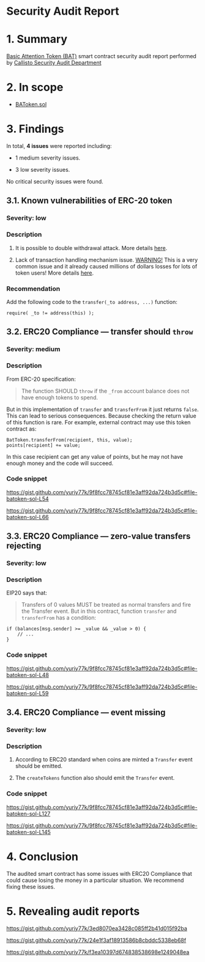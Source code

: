 # Security Audit Report

# 1. Summary

[Basic Attention Token (BAT)](https://etherscan.io/address/0x0d8775f648430679a709e98d2b0cb6250d2887ef#code) smart contract security audit report performed by [Callisto Security Audit Department](https://github.com/EthereumCommonwealth/Auditing)

# 2. In scope

- [BAToken.sol](https://gist.github.com/yuriy77k/9f8fcc78745cf81e3aff92da724b3d5c#file-batoken-sol)

# 3. Findings

In total, **4 issues** were reported including:

- 1 medium severity issues.

- 3 low severity issues.

No critical security issues were found.

## 3.1. Known vulnerabilities of ERC-20 token

### Severity: low

### Description

1. It is possible to double withdrawal attack. More details [here](https://docs.google.com/document/d/1YLPtQxZu1UAvO9cZ1O2RPXBbT0mooh4DYKjA_jp-RLM/edit).

2. Lack of transaction handling mechanism issue. [WARNING!](https://gist.github.com/Dexaran/ddb3e89fe64bf2e06ed15fbd5679bd20)  This is a very common issue and it already caused millions of dollars losses for lots of token users! More details [here](https://docs.google.com/document/d/1Feh5sP6oQL1-1NHi-X1dbgT3ch2WdhbXRevDN681Jv4/edit).

### Recommendation

Add the following code to the `transfer(_to address, ...)` function:

```
require( _to != address(this) );

```

## 3.2. ERC20 Compliance — transfer should `throw`

### Severity: medium

### Description


From ERC-20 specification:
> The function SHOULD `throw` if the `_from` account balance does not have enough tokens to spend.

But in this implementation of `transfer` and `transferFrom` it just returns `false`. This can lead to serious consequences. Because checking the return value of this function is rare.
For example, external contract may use this token contract as:
```solidity
BatToken.transferFrom(recipient, this, value);
points[recipient] += value;
```
In this case recipient can get any value of points, but he may not have enough money and the code will succeed.

### Code snippet

https://gist.github.com/yuriy77k/9f8fcc78745cf81e3aff92da724b3d5c#file-batoken-sol-L54

https://gist.github.com/yuriy77k/9f8fcc78745cf81e3aff92da724b3d5c#file-batoken-sol-L66

## 3.3. ERC20 Compliance — zero-value transfers rejecting

### Severity: low

### Description

EIP20 says that:
> Transfers of 0 values MUST be treated as normal transfers and fire the Transfer event.
But in this contract, function `transfer` and `transferFrom` has a condition:
```solidity
if (balances[msg.sender] >= _value && _value > 0) {
    // ...
}
```

### Code snippet

https://gist.github.com/yuriy77k/9f8fcc78745cf81e3aff92da724b3d5c#file-batoken-sol-L48

https://gist.github.com/yuriy77k/9f8fcc78745cf81e3aff92da724b3d5c#file-batoken-sol-L59

## 3.4. ERC20 Compliance — event missing

### Severity: low

### Description

1. According to ERC20 standard when coins are minted a `Transfer` event should be emitted.

2. The `createTokens` function also should emit the `Transfer` event.

### Code snippet

https://gist.github.com/yuriy77k/9f8fcc78745cf81e3aff92da724b3d5c#file-batoken-sol-L127

https://gist.github.com/yuriy77k/9f8fcc78745cf81e3aff92da724b3d5c#file-batoken-sol-L145


# 4. Conclusion

The audited smart contract has some issues with ERC20 Compliance that could cause losing the money in a particular situation. We recommend fixing these issues.

# 5. Revealing audit reports

https://gist.github.com/yuriy77k/3ed8070ea3428c085ff2b41d015f92ba

https://gist.github.com/yuriy77k/24e1f3af18913586b8cbddc5338eb68f

https://gist.github.com/yuriy77k/f3ea10397d674838538698e1249048ea

